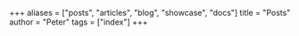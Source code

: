 +++
aliases = ["posts", "articles", "blog", "showcase", "docs"]
title = "Posts"
author = "Peter"
tags = ["index"]
+++
